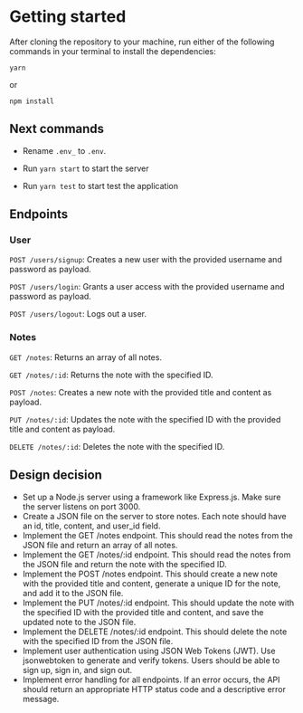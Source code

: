 # Getting started

After cloning the repository to your machine, run either of the following commands in your terminal to install the dependencies:

```
yarn

```

or

```
npm install
```

## Next commands

- Rename `.env_` to `.env`.

- Run `yarn start` to start the server

- Run `yarn test` to start test the application


## Endpoints

### User

`POST /users/signup`: Creates a new user with the provided username and password as payload.

`POST /users/login`: Grants a user access with the provided username and password as payload.

`POST /users/logout`: Logs out a user.


### Notes
`GET /notes`: Returns an array of all notes.

`GET /notes/:id`: Returns the note with the specified ID.

`POST /notes`: Creates a new note with the provided title and content as payload.

`PUT /notes/:id`: Updates the note with the specified ID with the provided title and content as payload.

`DELETE /notes/:id`: Deletes the note with the specified ID.


## Design decision


- Set up a Node.js server using a framework like Express.js. Make sure the server listens on port 3000.
- Create a JSON file on the server to store notes. Each note should have an id, title, content, and user_id field.
- Implement the GET /notes endpoint. This should read the notes from the JSON file and return an array of all notes.
- Implement the GET /notes/:id endpoint. This should read the notes from the JSON file and return the note with the specified ID.
- Implement the POST /notes endpoint. This should create a new note with the provided title and content, generate a unique ID for the note, and add it to the JSON file.
- Implement the PUT /notes/:id endpoint. This should update the note with the specified ID with the provided title and content, and save the updated note to the JSON file.
- Implement the DELETE /notes/:id endpoint. This should delete the note with the specified ID from the JSON file.
- Implement user authentication using JSON Web Tokens (JWT). Use jsonwebtoken to generate and verify tokens. Users should be able to sign up, sign in, and sign out.
- Implement error handling for all endpoints. If an error occurs, the API should return an appropriate HTTP status code and a descriptive error message.
